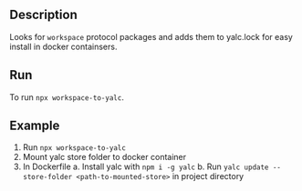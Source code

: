 ## Description
Looks for `workspace` protocol packages and adds them to yalc.lock for easy install in docker containsers.

## Run
To run `npx workspace-to-yalc`.

## Example
1. Run `npx workspace-to-yalc`
2. Mount yalc store folder to docker container
3. In Dockerfile
a. Install yalc with `npm i -g yalc`
b. Run `yalc update --store-folder <path-to-mounted-store>` in project directory
